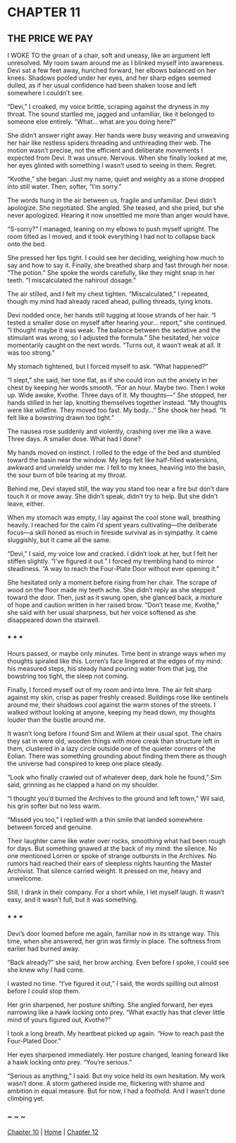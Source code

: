 # CHAPTER 11

## THE PRICE WE PAY

I WOKE TO the groan of a chair, soft and uneasy, like an argument left unresolved. My room swam around me as I blinked myself into awareness. Devi sat a few feet away, hunched forward, her elbows balanced on her knees. Shadows pooled under her eyes, and her sharp edges seemed dulled, as if her usual confidence had been shaken loose and left somewhere I couldn’t see.  

“Devi,” I croaked, my voice brittle, scraping against the dryness in my throat. The sound startled me, jagged and unfamiliar, like it belonged to someone else entirely. “What… what are you doing here?”  

She didn’t answer right away. Her hands were busy weaving and unweaving her hair like restless spiders threading and unthreading their web. The motion wasn’t precise, not the efficient and deliberate movements I expected from Devi. It was unsure. Nervous. When she finally looked at me, her eyes glinted with something I wasn’t used to seeing in them. Regret.  

“Kvothe,” she began. Just my name, quiet and weighty as a stone dropped into still water. Then, softer, “I’m sorry.”  

The words hung in the air between us, fragile and unfamiliar. Devi didn’t apologize. She negotiated. She angled. She teased, and she pried, but she never apologized. Hearing it now unsettled me more than anger would have.  

“S-sorry?” I managed, leaning on my elbows to push myself upright. The room tilted as I moved, and it took everything I had not to collapse back onto the bed.  

She pressed her lips tight. I could see her deciding, weighing how much to say and how to say it. Finally, she breathed sharp and fast through her nose. “The potion.” She spoke the words carefully, like they might snap in her teeth. “I miscalculated the nahirout dosage.”  

The air stilled, and I felt my chest tighten. “Miscalculated,” I repeated, though my mind had already raced ahead, pulling threads, tying knots.  

Devi nodded once, her hands still tugging at loose strands of her hair. “I tested a smaller dose on myself after hearing your… report,” she continued. “I thought maybe it was weak. The balance between the sedative and the stimulant was wrong, so I adjusted the formula.” She hesitated, her voice momentarily caught on the next words. “Turns out, it wasn’t weak at all. It was too strong.”  

My stomach tightened, but I forced myself to ask. “What happened?”  

“I slept,” she said, her tone flat, as if she could iron out the anxiety in her chest by keeping her words smooth. “For an hour. Maybe two. Then I woke up. Wide awake, Kvothe. Three days of it. My thoughts—” She stopped, her hands stilled in her lap, knotting themselves together instead. “My thoughts were like wildfire. They moved too fast. My body…” She shook her head. “It felt like a bowstring drawn too tight.”  

The nausea rose suddenly and violently, crashing over me like a wave. Three days. A smaller dose. What had I done?  

My hands moved on instinct. I rolled to the edge of the bed and stumbled toward the basin near the window. My legs felt like half-filled waterskins, awkward and unwieldy under me. I fell to my knees, heaving into the basin, the sour burn of bile tearing at my throat.  

Behind me, Devi stayed still, the way you stand too near a fire but don’t dare touch it or move away. She didn’t speak, didn’t try to help. But she didn’t leave, either.  

When my stomach was empty, I lay against the cool stone wall, breathing heavily. I reached for the calm I’d spent years cultivating—the deliberate focus—a skill honed as much in fireside survival as in sympathy. It came sluggishly, but it came all the same.  

“Devi,” I said, my voice low and cracked. I didn’t look at her, but I felt her stiffen slightly. “I’ve figured it out.” I forced my trembling hand to mirror steadiness. “A way to reach the Four-Plate Door without ever opening it.”  

She hesitated only a moment before rising from her chair. The scrape of wood on the floor made my teeth ache. She didn’t reply as she stepped toward the door. Then, just as it swung open, she glanced back, a mixture of hope and caution written in her raised brow. “Don’t tease me, Kvothe,” she said with her usual sharpness, but her voice softened as she disappeared down the stairwell.  

### * * *

Hours passed, or maybe only minutes. Time bent in strange ways when my thoughts spiraled like this. Lorren’s face lingered at the edges of my mind: his measured steps, his steady hand pouring water from that jug, the bowstring too tight, the sleep not coming.  

Finally, I forced myself out of my room and into Imre. The air felt sharp against my skin, crisp as paper freshly creased. Buildings rose like sentinels around me, their shadows cool against the warm stones of the streets. I walked without looking at anyone, keeping my head down, my thoughts louder than the bustle around me.  

It wasn’t long before I found Sim and Wilem at their usual spot. The chairs they sat in were old, wooden things with more creak than structure left in them, clustered in a lazy circle outside one of the quieter corners of the Eolian. There was something grounding about finding them there as though the universe had conspired to keep one place steady.  

“Look who finally crawled out of whatever deep, dark hole he found,” Sim said, grinning as he clapped a hand on my shoulder.  

“I thought you’d burned the Archives to the ground and left town,” Wil said, his grin softer but no less warm.  

“Missed you too,” I replied with a thin smile that landed somewhere between forced and genuine.  

Their laughter came like water over rocks, smoothing what had been rough for days. But something gnawed at the back of my mind: the silence. No one mentioned Lorren or spoke of strange outbursts in the Archives. No rumors had reached their ears of sleepless nights haunting the Master Archivist. That silence carried weight. It pressed on me, heavy and unwelcome.  

Still, I drank in their company. For a short while, I let myself laugh. It wasn’t easy, and it wasn’t full, but it was something.  

### * * *

Devi’s door loomed before me again, familiar now in its strange way. This time, when she answered, her grin was firmly in place. The softness from earlier had burned away.  

“Back already?” she said, her brow arching. Even before I spoke, I could see she knew why I had come.  

I wasted no time. “I’ve figured it out,” I said, the words spilling out almost before I could stop them.  

Her grin sharpened, her posture shifting. She angled forward, her eyes narrowing like a hawk locking onto prey. “What exactly has that clever little mind of yours figured out, Kvothe?”  

I took a long breath. My heartbeat picked up again. “How to reach past the Four-Plated Door.”  

Her eyes sharpened immediately. Her posture changed, leaning forward like a hawk locking onto prey. “You’re serious.”  

“Serious as anything,” I said. But my voice held its own hesitation. My work wasn’t done. A storm gathered inside me, flickering with shame and ambition in equal measure. But for now, I had a foothold. And I wasn’t done climbing yet.  

### ~ ~ ~

[Chapter 10](CHAPTER_10.md) | [Home](../) | [Chapter 12](CHAPTER_12.md)
